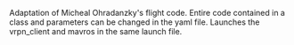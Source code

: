 Adaptation of Micheal Ohradanzky's flight code. Entire code contained in a class and parameters can be changed in the yaml file.
Launches the vrpn_client and mavros in the same launch file. 
